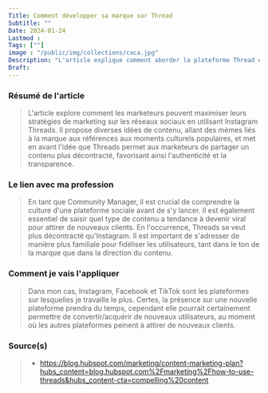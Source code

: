 ```yaml
---
Title: Comment développer sa marque sur Thread
Subtitle: ""
Date: 2024-01-24
Lastmod : 
Tags: [""]
image : "/public/img/collections/caca.jpg"
Description: "L'article explique comment aborder la plateforme Thread en tant que community manager."
Draft: 
---
```


### Résumé de l'article
> L'article explore comment les marketeurs peuvent maximiser leurs stratégies de marketing sur les réseaux sociaux en utilisant Instagram Threads. Il propose diverses idées de contenu, allant des mèmes liés à la marque aux références aux moments culturels populaires, et met en avant l'idée que Threads permet aux marketeurs de partager un contenu plus décontracté, favorisant ainsi l'authenticité et la transparence.

### Le lien avec ma profession
> En tant que Community Manager, il est crucial de comprendre la culture d'une plateforme sociale avant de s'y lancer. Il est également essentiel de saisir quel type de contenu a tendance à devenir viral pour attirer de nouveaux clients. En l'occurrence, Threads se veut plus décontracté qu'Instagram. Il est important de s'adresser de manière plus familiale pour fidéliser les utilisateurs, tant dans le ton de la marque que dans la direction du contenu.

### Comment je vais l'appliquer

> Dans mon cas, Instagram, Facebook et TikTok sont les plateformes sur lesquelles je travaille le plus. Certes, la présence sur une nouvelle plateforme prendra du temps, cependant elle pourrait certainement permettre de convertir/acquérir de nouveaux utilisateurs, au moment où les autres plateformes peinent à attirer de nouveaux clients.

### Source(s)
> - https://blog.hubspot.com/marketing/content-marketing-plan?hubs_content=blog.hubspot.com%2Fmarketing%2Fhow-to-use-threads&hubs_content-cta=compelling%20content
